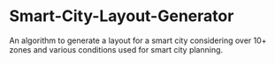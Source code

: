 # Smart-City-Layout-Generator
An algorithm to generate a layout for a smart city considering over 10+ zones and various conditions used for smart city planning.
